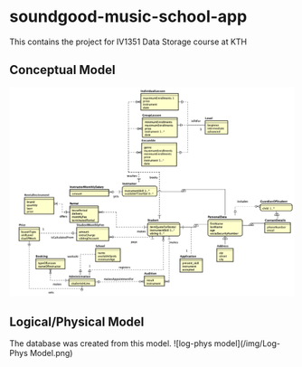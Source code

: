 # soundgood-music-school-app
This contains the project for IV1351 Data Storage course at KTH

## Conceptual Model
![conceptual model](/img/ConceptualModel.png)

## Logical/Physical Model
The database was created from this model.
![log-phys model](/img/Log-Phys Model.png)
